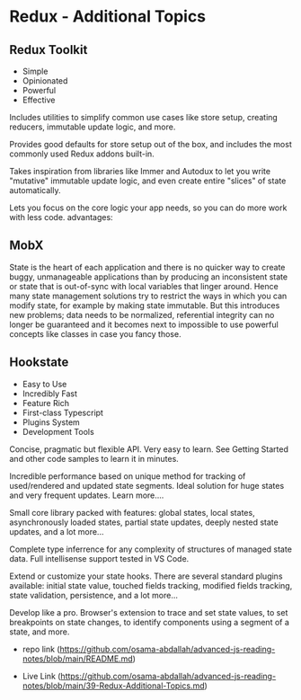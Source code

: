 # Redux - Additional Topics

## Redux Toolkit

* Simple
* Opinionated
* Powerful
* Effective

Includes utilities to simplify common use cases like store setup, creating reducers, immutable update logic, and more.

Provides good defaults for store setup out of the box, and includes the most commonly used Redux addons built-in.

Takes inspiration from libraries like Immer and Autodux to let you write "mutative" immutable update logic, and even create entire "slices" of state automatically.

Lets you focus on the core logic your app needs, so you can do more work with less code.
advantages:

## MobX

State is the heart of each application and there is no quicker way to create buggy, unmanageable applications than by producing an inconsistent state or state that is out-of-sync with local variables that linger around. Hence many state management solutions try to restrict the ways in which you can modify state, for example by making state immutable. But this introduces new problems; data needs to be normalized, referential integrity can no longer be guaranteed and it becomes next to impossible to use powerful concepts like classes in case you fancy those.

## Hookstate

* Easy to Use
* Incredibly Fast
* Feature Rich
* First-class Typescript
* Plugins System
* Development Tools

Concise, pragmatic but flexible API. Very easy to learn. See Getting Started and other code samples to learn it in minutes.

Incredible performance based on unique method for tracking of used/rendered and updated state segments. Ideal solution for huge states and very frequent updates. Learn more....

Small core library packed with features: global states, local states, asynchronously loaded states, partial state updates, deeply nested state updates, and a lot more...

Complete type inferrence for any complexity of structures of managed state data. Full intellisense support tested in VS Code.

Extend or customize your state hooks. There are several standard plugins available: initial state value, touched fields tracking, modified fields tracking, state validation, persistence, and a lot more...

Develop like a pro. Browser's extension to trace and set state values, to set breakpoints on state changes, to identify components using a segment of a state, and more.

- repo link (https://github.com/osama-abdallah/advanced-js-reading-notes/blob/main/README.md)

- Live Link (https://github.com/osama-abdallah/advanced-js-reading-notes/blob/main/39-Redux-Additional-Topics.md)
